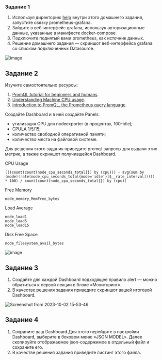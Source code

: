 ### Задание 1

1. Используя директорию [help](./help) внутри этого домашнего задания, запустите связку prometheus-grafana.
1. Зайдите в веб-интерфейс grafana, используя авторизационные данные, указанные в манифесте docker-compose.
1. Подключите поднятый вами prometheus, как источник данных.
1. Решение домашнего задания — скриншот веб-интерфейса grafana со списком подключенных Datasource.

![image](https://github.com/SemenAmbarnov/ansible-homework/assets/92155007/0a80ca6e-3b33-4c14-bc11-179ca42d6114)


## Задание 2

Изучите самостоятельно ресурсы:

1. [PromQL tutorial for beginners and humans](https://valyala.medium.com/promql-tutorial-for-beginners-9ab455142085).
1. [Understanding Machine CPU usage](https://www.robustperception.io/understanding-machine-cpu-usage).
1. [Introduction to PromQL, the Prometheus query language](https://grafana.com/blog/2020/02/04/introduction-to-promql-the-prometheus-query-language/).

Создайте Dashboard и в ней создайте Panels:

- утилизация CPU для nodeexporter (в процентах, 100-idle);
- CPULA 1/5/15;
- количество свободной оперативной памяти;
- количество места на файловой системе.

Для решения этого задания приведите promql-запросы для выдачи этих метрик, а также скриншот получившейся Dashboard.

CPU Usage 
```
(((count(count(node_cpu_seconds_total{}) by (cpu))) - avg(sum by (mode)(rate(node_cpu_seconds_total{mode='idle'}[$__rate_interval])))) * 100) / count(count(node_cpu_seconds_total{}) by (cpu))
```
Free Memory
```
node_memory_MemFree_bytes
```

Load Average
```
node_load1
node_load5
node_load15
```
Disk Free Space
```
node_filesystem_avail_bytes
```


![image](https://github.com/SemenAmbarnov/ansible-homework/assets/92155007/5e468180-20db-47e4-bd12-ede82b6bd935)




## Задание 3

1. Создайте для каждой Dashboard подходящее правило alert — можно обратиться к первой лекции в блоке «Мониторинг».
1. В качестве решения задания приведите скриншот вашей итоговой Dashboard.

![Screenshot from 2023-10-02 15-53-46](https://github.com/SemenAmbarnov/ansible-homework/assets/92155007/a9ab0c27-ff86-4d51-884d-f5cd315956ab)


## Задание 4

1. Сохраните ваш Dashboard.Для этого перейдите в настройки Dashboard, выберите в боковом меню «JSON MODEL». Далее скопируйте отображаемое json-содержимое в отдельный файл и сохраните его.
1. В качестве решения задания приведите листинг этого файла.
